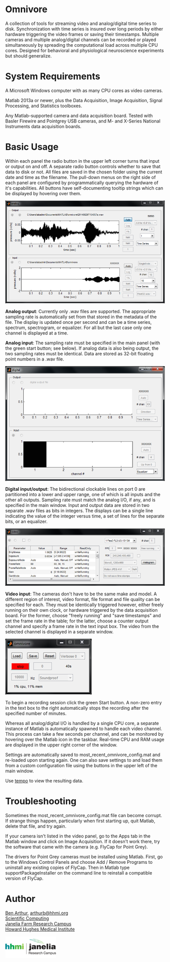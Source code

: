 Omnivore
========

A collection of tools for streaming video and analog/digital time series
to disk.  Synchronization with time series is insured over long periods by
either hardware triggering the video frames or saving their timestamps.
Multiple cameras and multiple analog/digital channels can be recorded or
played simultaneously by spreading the computational load across multiple
CPU cores.  Designed for behavioral and physiological neuroscience experiments
but should generalize.


System Requirements
===================

A Microsoft Windows computer with as many CPU cores as video cameras.

Matlab 2013a or newer, plus the Data Acquisition, Image Acquisition, Signal
Processing, and Statistics toolboxes.

Any Matlab-supported camera and data acquisition board.  Tested with Basler
Firewire and Pointgrey USB cameras, and M- and X-Series National Instruments
data acquisition boards.


Basic Usage
===========

Within each panel the radio button in the upper left corner turns that
input or output on and off.  A separate radio button controls whether to
save that data to disk or not.  All files are saved in the chosen folder
using the current date and time as the filename.  The pull-down menus on the
right side of each panel are configured by programmatically querying the
hardware of it's capabilities.  All buttons have self-documenting tooltip
strings which can be displayed by hovering over them.

![screenshot](/analog.png)

**Analog output**:  Currently only .wav files are supported.  The appropriate
sampling rate is automatically set from that stored in the metadata of
the file.  The display is updated once per second and can be a time series,
spectrum, spectrogram, or equalizer.  For all but the last case only one
channel is displayed at a time.

**Analog input**:  The sampling rate must be specified in the main panel
(with the green start button;  see below).  If analog data is also being
output, the two sampling rates must be identical.  Data are stored as 32-bit
floating point numbers in a .wav file.

![screenshot](/digital.png)

**Digital input/output**:  The bidirectional clockable lines on port 0 are
partitioned into a lower and upper range, one of which is all inputs and
the other all outputs.  Sampling rate must match the analog I/O, if any,
and is specified in the main window.  Input and output data are stored in
two separate .wav files as bits in integers.  The displays can be a single
line indicating the value of the integer versus time, a set of lines for
the separate bits, or an equalizer.

![screenshot](/video.png)

**Video input**:  The cameras don't have to be the same make and model.
A different region of interest, video format, file format and file quality
can be specified for each.  They must be identically triggered however,
either freely running on their own clock, or hardware triggered by the
data acquisition board.  For the former, choose "freely running" and "save
timestamps" and set the frame rate in the table; for the latter, choose
a counter output channel and specify a frame rate in the text input box.
The video from the selected channel is displayed in a separate window.

![screenshot](/main.png)

To begin a recording session click the green Start button.  A non-zero entry in
the text box to the right automatically stops the recording after the specified
number of minutes.

Whereas all analog/digital I/O is handled by a single CPU core, a separate
instance of Matlab is automatically spawned to handle each video channel.
This process can take a few seconds per channel, and can be monitored by
hovering over the Matlab icon in the taskbar.  Real-time CPU and RAM usage
are displayed in the upper right corner of the window.

Settings are automatically saved to most\_recent\_omnivore\_config.mat
and re-loaded upon starting again.  One can also save settings to and load
them from a custom configuration file using the buttons in the upper left
of the main window.

Use [tempo](https://github.com/JaneliaSciComp/tempo) to view the resulting data.


Troubleshooting
===============

Sometimes the most\_recent\_omnivore\_config.mat file can become corrupt.  If
strange things happen, particularly when first starting up, quit Matlab, delete
that file, and try again.

If your camera isn't listed in the video panel, go to the Apps tab in the
Matlab window and click on Image Acquisition.  If it doesn't work there, try
the software that came with the camera (e.g. FlyCap for Point Grey).

The drivers for Point Grey cameras must be installed using Matlab.  First, go
to the Windows Control Panels and choose Add / Remove Programs to uninstall any
existing copies of FlyCap.  Then in Matlab type supportPackageInstaller on the
command line to reinstall a compatible version of FlyCap.


Author
======

[Ben Arthur](http://www.janelia.org/people/research-resources-staff/ben-arthur), arthurb@hhmi.org  
[Scientific Computing](http://www.janelia.org/research-resources/computing-resources)  
[Janelia Farm Research Campus](http://www.janelia.org)  
[Howard Hughes Medical Institute](http://www.hhmi.org)

[![Picture](/hhmi_janelia_160px.png)](http://www.janelia.org)
